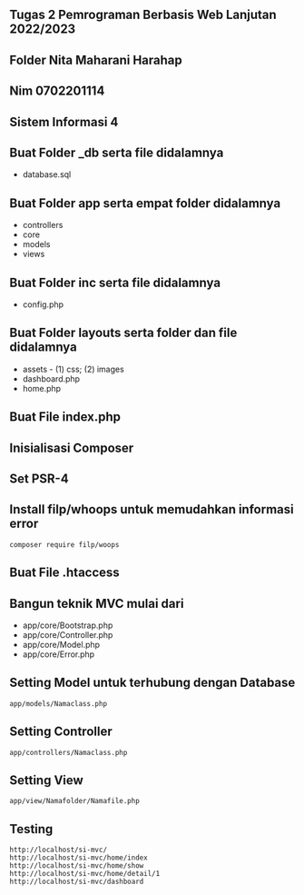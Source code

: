 ## Tugas 2 Pemrograman Berbasis Web Lanjutan 2022/2023

## Folder Nita Maharani Harahap

## Nim 0702201114

## Sistem Informasi 4

## Buat Folder \_db serta file didalamnya

- database.sql

## Buat Folder app serta empat folder didalamnya

- controllers
- core
- models
- views

## Buat Folder inc serta file didalamnya

- config.php

## Buat Folder layouts serta folder dan file didalamnya

- assets - (1) css; (2) images
- dashboard.php
- home.php

## Buat File index.php

## Inisialisasi Composer

## Set PSR-4

## Install filp/whoops untuk memudahkan informasi error

```
composer require filp/woops
```

## Buat File .htaccess

## Bangun teknik MVC mulai dari

- app/core/Bootstrap.php
- app/core/Controller.php
- app/core/Model.php
- app/core/Error.php

## Setting Model untuk terhubung dengan Database

```
app/models/Namaclass.php
```

## Setting Controller

```
app/controllers/Namaclass.php
```

## Setting View

```
app/view/Namafolder/Namafile.php
```

## Testing

```
http://localhost/si-mvc/
http://localhost/si-mvc/home/index
http://localhost/si-mvc/home/show
http://localhost/si-mvc/home/detail/1
http://localhost/si-mvc/dashboard
```
